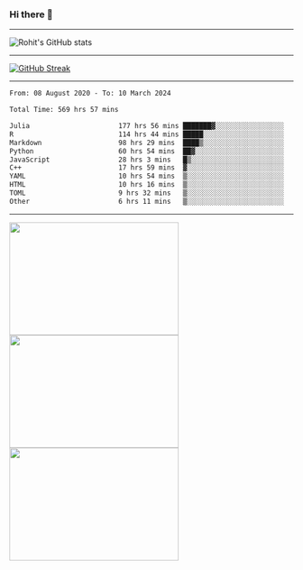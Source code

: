 ### Hi there 👋

<hr/>

![Rohit's GitHub stats](https://github-readme-stats.vercel.app/api?username=RohitRathore1&show_icons=true&theme=transparent)

<hr/>

[![GitHub Streak](http://github-readme-streak-stats.herokuapp.com?user=RohitRathore1&theme=dark&mode=weekly)](https://git.io/streak-stats)

<hr/>

<!--START_SECTION:waka-->

```txt
From: 08 August 2020 - To: 10 March 2024

Total Time: 569 hrs 57 mins

Julia                      177 hrs 56 mins ███████▓░░░░░░░░░░░░░░░░░   31.22 %
R                          114 hrs 44 mins █████░░░░░░░░░░░░░░░░░░░░   20.13 %
Markdown                   98 hrs 29 mins  ████▒░░░░░░░░░░░░░░░░░░░░   17.28 %
Python                     60 hrs 54 mins  ██▓░░░░░░░░░░░░░░░░░░░░░░   10.69 %
JavaScript                 28 hrs 3 mins   █▒░░░░░░░░░░░░░░░░░░░░░░░   04.92 %
C++                        17 hrs 59 mins  ▓░░░░░░░░░░░░░░░░░░░░░░░░   03.16 %
YAML                       10 hrs 54 mins  ▒░░░░░░░░░░░░░░░░░░░░░░░░   01.91 %
HTML                       10 hrs 16 mins  ▒░░░░░░░░░░░░░░░░░░░░░░░░   01.80 %
TOML                       9 hrs 32 mins   ▒░░░░░░░░░░░░░░░░░░░░░░░░   01.67 %
Other                      6 hrs 11 mins   ▒░░░░░░░░░░░░░░░░░░░░░░░░   01.09 %
```

<!--END_SECTION:waka-->

<hr/>

<p>
  <img src="https://wakatime.com/share/@TeAmp0is0N/0205e68a-e5ed-48bf-b870-3c94c1fa77d3.svg" width="300" height="200">
  <img src="https://wakatime.com/share/@TeAmp0is0N/3935ee43-08a3-493e-8b95-60c1f9204b15.svg" width="300" height="200">
  <img src="https://wakatime.com/share/@TeAmp0is0N/8717aacc-7340-44e0-abb1-987dc9823fcd.svg" width="300" height="200">
</p>




